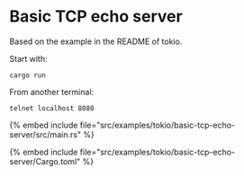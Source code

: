# Basic TCP echo server

Based on the example in the README of tokio.

Start with:

```
cargo run
```

From another terminal:

```
telnet localhost 8080
```


{% embed include file="src/examples/tokio/basic-tcp-echo-server/src/main.rs" %}

{% embed include file="src/examples/tokio/basic-tcp-echo-server/Cargo.toml" %}
